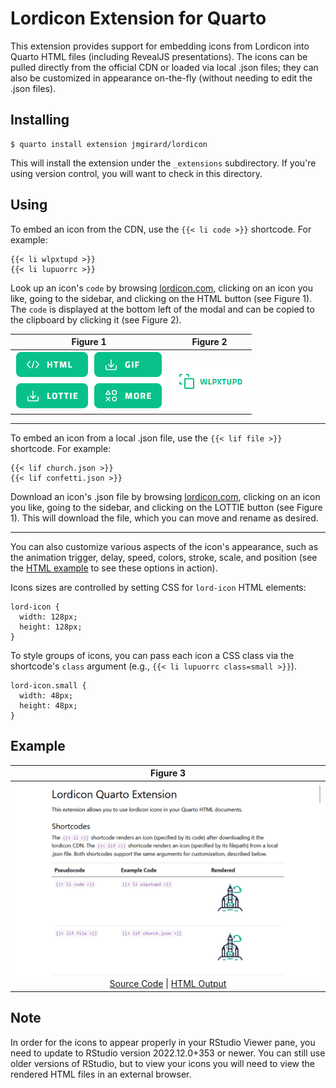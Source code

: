 # Lordicon Extension for Quarto

This extension provides support for embedding icons from Lordicon into Quarto HTML files (including RevealJS presentations). The icons can be pulled directly from the official CDN or loaded via local .json files; they can also be customized in appearance on-the-fly (without needing to edit the .json files).

## Installing

```
$ quarto install extension jmgirard/lordicon
```

This will install the extension under the `_extensions` subdirectory. If you're using version control, you will want to check in this directory.

## Using

To embed an icon from the CDN, use the `{{< li code >}}` shortcode. For example:

```
{{< li wlpxtupd >}}
{{< li lupuorrc >}}
```

Look up an icon's `code` by browsing [lordicon.com](https://lordicon.com/icons), clicking on an icon you like, going to the sidebar, and clicking on the HTML button (see Figure 1). The `code` is displayed at the bottom left of the modal and can be copied to the clipboard by clicking it (see Figure 2).

| Figure 1              | Figure 2           |
|:---------------------:|:------------------:|
| ![](docs/sidebar.png) | ![](docs/code.png) |

---

To embed an icon from a local .json file, use the `{{< lif file >}}` shortcode. For example:

```
{{< lif church.json >}}
{{< lif confetti.json >}}
```

Download an icon's .json file by browsing [lordicon.com](https://lordicon.com/icons), clicking on an icon you like, going to the sidebar, and clicking on the LOTTIE button (see Figure 1). This will download the file, which you can move and rename as desired.

---

You can also customize various aspects of the icon's appearance, such as the animation trigger, delay, speed, colors, stroke, scale, and position (see the [HTML example](https://jmgirard.github.io/lordicon/example.html) to see these options in action). 

Icons sizes are controlled by setting CSS for `lord-icon` HTML elements:

```
lord-icon {
  width: 128px;
  height: 128px;
}
```

To style groups of icons, you can pass each icon a CSS class via the shortcode's `class` argument (e.g., `{{< li lupuorrc class=small >}}`).

```
lord-icon.small {
  width: 48px;
  height: 48px;
}
```

## Example

| Figure 3 | 
|:--------:|
| [![](docs/example.png)](https://jmgirard.github.io/lordicon/example.html)<br />[Source Code](https://github.com/jmgirard/lordicon/blob/main/example.qmd) \| [HTML Output](https://jmgirard.github.io/lordicon/example.html) |

## Note

In order for the icons to appear properly in your RStudio Viewer pane, you need to update to RStudio version 2022.12.0+353 or newer. You can still use older versions of RStudio, but to view your icons you will need to view the rendered HTML files in an external browser.

